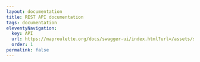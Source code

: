 ```yaml
---
layout: documentation
title: REST API documentation
tags: documentation
eleventyNavigation:
  key: API
  url: https://maproulette.org/docs/swagger-ui/index.html?url=/assets/swagger.json&docExpansion=none
  order: 1
permalink: false
---
```

